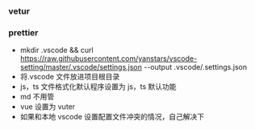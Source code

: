 ### vetur

### prettier

- mkdir .vscode && curl https://raw.githubusercontent.com/yanstars/vscode-setting/master/.vscode/settings.json --output .vscode/.settings.json
- 将.vscode 文件放进项目根目录
- js，ts 文件格式化默认程序设置为 js，ts 默认功能
- md 不用管
- vue 设置为 vuter
- 如果和本地 vscode 设置配置文件冲突的情况，自己解决下

